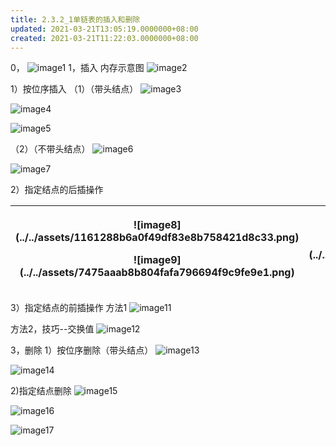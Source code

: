 ```yaml
---
title: 2.3.2_1单链表的插入和删除
updated: 2021-03-21T13:05:19.0000000+08:00
created: 2021-03-21T11:22:03.0000000+08:00
---
```


0，
![image1](../../assets/51132215b22e403bbaa339f75f0db12f.png)
1，插入
内存示意图
![image2](../../assets/931178ce99184e7486a5f61495f4f671.png)

1）按位序插入
（1）（带头结点）
![image3](../../assets/b297af31abba4bd9b07d539bd8ad1084.png)

![image4](../../assets/5cbaa04ec01441e29a273495b64404e9.png)

![image5](../../assets/a7e00dd869bc4a2e9363f593fac3369f.png)

（2）（不带头结点）
![image6](../../assets/feb8060e3b344627a6c9d88ac0835c7f.png)

![image7](../../assets/f178596002664f9f994800266068a360.png)

2）指定结点的后插操作

<table>
<colgroup>
<col style="width: 46%" />
<col style="width: 53%" />
</colgroup>
<thead>
<tr class="header">
<th><p>![image8](../../assets/1161288b6a0f49df83e8b758421d8c33.png)</p>
<p>![image9](../../assets/7475aaab8b804fafa796694f9c9fe9e1.png)</p>
<p></p></th>
<th><p>![image10](../../assets/736473d249f7432b8557caac9daeeb40.png)</p>
<p></p></th>
</tr>
</thead>
<tbody>
</tbody>
</table>

3）指定结点的前插操作
方法1
![image11](../../assets/0b9444d93628415292ac6d45b33dc33c.png)

方法2，技巧--交换值
![image12](../../assets/3bbb84831725432a923be30c5879c621.png)

3，删除
1）按位序删除（带头结点）
![image13](../../assets/0cb79c4cab76424b9c2c2aa9d67ec456.png)

![image14](../../assets/930de9cd77ec4274859e616967ff07b7.png)

2)指定结点删除
![image15](../../assets/a56c98f8b0084173bb464b2456340386.png)

![image16](../../assets/fbb198e6b2ef4e1e82f9430045600cd4.png)

![image17](../../assets/8264b156c41b4b598756ea0fb8b34003.png)

